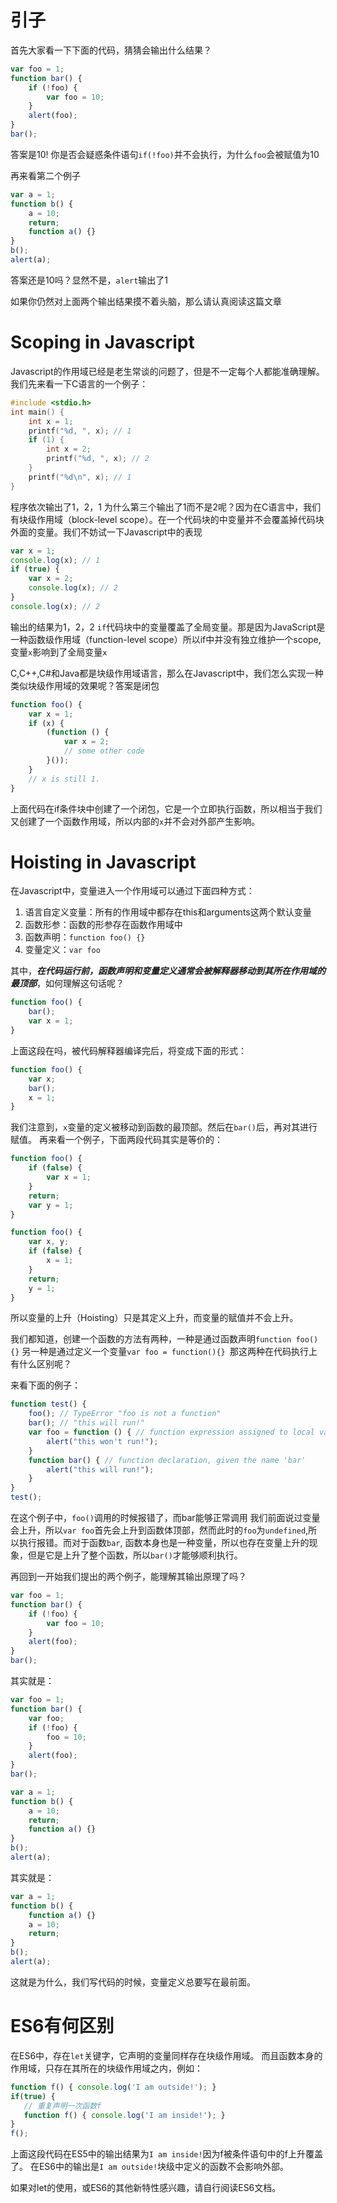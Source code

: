 引子
======
首先大家看一下下面的代码，猜猜会输出什么结果？
```javascript
var foo = 1;
function bar() {
    if (!foo) {
        var foo = 10;
    }
    alert(foo);
}
bar();
```
答案是10!
你是否会疑惑条件语句`if(!foo)`并不会执行，为什么`foo`会被赋值为10

再来看第二个例子
```javascript
var a = 1;
function b() {
    a = 10;
    return;
    function a() {}
}
b();
alert(a);
```
答案还是10吗？显然不是，`alert`输出了1

如果你仍然对上面两个输出结果摸不着头脑，那么请认真阅读这篇文章

Scoping in Javascript
======
Javascript的作用域已经是老生常谈的问题了，但是不一定每个人都能准确理解。
我们先来看一下C语言的一个例子：
```cpp
#include <stdio.h>
int main() {
    int x = 1;
    printf("%d, ", x); // 1
    if (1) {
        int x = 2;
        printf("%d, ", x); // 2
    }
    printf("%d\n", x); // 1
}
```
程序依次输出了1，2，1
为什么第三个输出了1而不是2呢？因为在C语言中，我们有块级作用域（block-level scope）。在一个代码块的中变量并不会覆盖掉代码块外面的变量。我们不妨试一下Javascript中的表现
```javascript
var x = 1;
console.log(x); // 1
if (true) {
    var x = 2;
    console.log(x); // 2
}
console.log(x); // 2
```
输出的结果为1，2，2 `if`代码块中的变量覆盖了全局变量。那是因为JavaScript是一种函数级作用域（function-level scope）所以if中并没有独立维护一个scope,变量`x`影响到了全局变量`x`

C,C++,C#和Java都是块级作用域语言，那么在Javascript中，我们怎么实现一种类似块级作用域的效果呢？答案是闭包
```javascript
function foo() {
    var x = 1;
    if (x) {
        (function () {
            var x = 2;
            // some other code
        }());
    }
    // x is still 1.
}
```
上面代码在if条件块中创建了一个闭包，它是一个立即执行函数，所以相当于我们又创建了一个函数作用域，所以内部的`x`并不会对外部产生影响。

Hoisting in Javascript
======
在Javascript中，变量进入一个作用域可以通过下面四种方式：
1. 语言自定义变量：所有的作用域中都存在this和arguments这两个默认变量
2. 函数形参：函数的形参存在函数作用域中
3. 函数声明：`function foo() {}`
4. 变量定义：`var foo`

其中，___在代码运行前，函数声明和变量定义通常会被解释器移动到其所在作用域的最顶部___，如何理解这句话呢？
```javascript
function foo() {
    bar();
    var x = 1;
}
```
上面这段在吗，被代码解释器编译完后，将变成下面的形式：
```javascript
function foo() {
    var x;
    bar();
    x = 1;
}
```
我们注意到，`x`变量的定义被移动到函数的最顶部。然后在`bar()`后，再对其进行赋值。
再来看一个例子，下面两段代码其实是等价的：
```javascript
function foo() {
    if (false) {
        var x = 1;
    }
    return;
    var y = 1;
}
```
```javascript
function foo() {
    var x, y;
    if (false) {
        x = 1;
    }
    return;
    y = 1;
}
```
所以变量的上升（Hoisting）只是其定义上升，而变量的赋值并不会上升。

我们都知道，创建一个函数的方法有两种，一种是通过函数声明`function foo(){}`
另一种是通过定义一个变量`var foo = function(){} `那这两种在代码执行上有什么区别呢？

来看下面的例子：
```javascript
function test() {
    foo(); // TypeError "foo is not a function"
    bar(); // "this will run!"
    var foo = function () { // function expression assigned to local variable 'foo'
        alert("this won't run!");
    }
    function bar() { // function declaration, given the name 'bar'
        alert("this will run!");
    }
}
test();
```
在这个例子中，`foo()`调用的时候报错了，而bar能够正常调用
我们前面说过变量会上升，所以`var foo`首先会上升到函数体顶部，然而此时的`foo`为`undefined`,所以执行报错。而对于函数`bar`, 函数本身也是一种变量，所以也存在变量上升的现象，但是它是上升了整个函数，所以`bar()`才能够顺利执行。

再回到一开始我们提出的两个例子，能理解其输出原理了吗？
```javascript
var foo = 1;
function bar() {
    if (!foo) {
        var foo = 10;
    }
    alert(foo);
}
bar();
```
其实就是：
```javascript
var foo = 1;
function bar() {
    var foo;
    if (!foo) {
        foo = 10;
    }
    alert(foo);
}
bar();
```

```javascript
var a = 1;
function b() {
    a = 10;
    return;
    function a() {}
}
b();
alert(a);
```
其实就是：
```javascript
var a = 1;
function b() {
    function a() {}
    a = 10;
    return;
}
b();
alert(a);
```

这就是为什么，我们写代码的时候，变量定义总要写在最前面。

ES6有何区别
======
在ES6中，存在`let`关键字，它声明的变量同样存在块级作用域。
而且函数本身的作用域，只存在其所在的块级作用域之内，例如：
```javascript
function f() { console.log('I am outside!'); }
if(true) {
   // 重复声明一次函数f
   function f() { console.log('I am inside!'); }
}
f();
```
上面这段代码在ES5中的输出结果为`I am inside!`因为f被条件语句中的f上升覆盖了。
在ES6中的输出是`I am outside!`块级中定义的函数不会影响外部。

如果对let的使用，或ES6的其他新特性感兴趣，请自行阅读ES6文档。